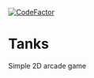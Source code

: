 [![CodeFactor](https://www.codefactor.io/repository/github/ltdm-team/tanks/badge)](https://www.codefactor.io/repository/github/ltdm-team/tanks)

# Tanks
Simple 2D arcade game
